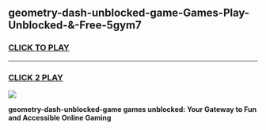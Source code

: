 
## geometry-dash-unblocked-game-Games-Play-Unblocked-&-Free-5gym7
<h3>
<a href="https://premium76.site?title=geometry-dash-unblocked-game&ref=24A">CLICK TO PLAY</a></h3>
<hr>

<h3>
<a href="https://premium76.site?title=geometry-dash-unblocked-game&ref=24A">CLICK 2 PLAY</a>
  
</h3>

<a href="https://premium76.site?title=geometry-dash-unblocked-game&ref=24A"><img src="https://clearcache.store/games.png"></a>


**geometry-dash-unblocked-game games unblocked: Your Gateway to Fun and Accessible Online Gaming**
